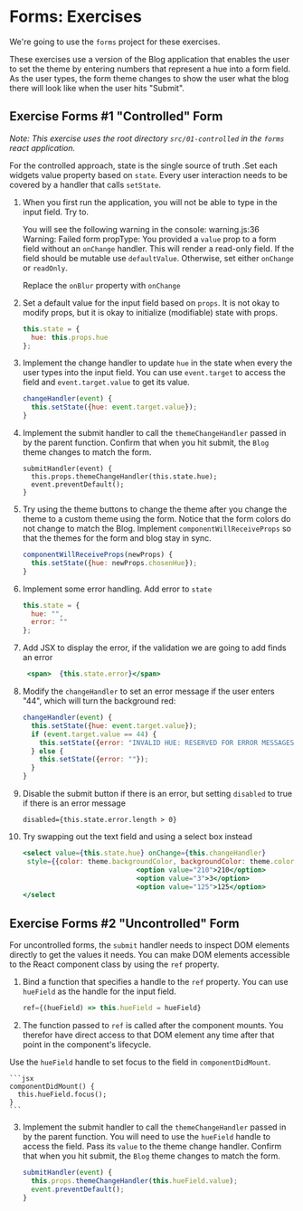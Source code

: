 # Forms: Exercises

We're going to use the `forms` project for these exercises.

These exercises use a version of the Blog application that enables the user to set the theme by entering numbers that
represent a hue into a form field. As the user types, the form theme changes to show the user what the blog there will
look like when the user hits "Submit".

## Exercise Forms #1 "Controlled" Form

_Note: This exercise uses the root directory `src/01-controlled` in the `forms` react application._

For the controlled approach, state is the single source of truth .Set each widgets value property based on `state`.
Every user interaction needs to be covered by a handler that calls `setState`.

1. When you first run the application, you will not be able to type in the input field. Try to. 

    You will see the following warning in the console: 
    warning.js:36 Warning: Failed form propType: You provided a `value` prop to a form field without an `onChange` handler. This will render a read-only field. If the 
    field should be mutable use `defaultValue`. Otherwise, set either `onChange` or `readOnly`. 

    Replace the `onBlur` property with `onChange`

2. Set a default value for the input field based on `props`. It is not okay to modify props, but it is okay to initialize (modifiable) state with props.

    ```jsx
    this.state = {
      hue: this.props.hue
    };
    ```

3. Implement the change handler to update `hue` in the state when every the user types into the input field. You can use `event.target` to
access the field and `event.target.value` to get its value.

    ```jsx
    changeHandler(event) {
      this.setState({hue: event.target.value});
    }
    ```

4. Implement the submit handler to call the `themeChangeHandler` passed in by the parent function. Confirm that when you hit submit, the `Blog` theme changes to match the form.

    ```
    submitHandler(event) {
      this.props.themeChangeHandler(this.state.hue);
      event.preventDefault();
    }
 
    ```

5. Try using the theme buttons to change the theme after you change the theme to a custom theme using the form. Notice that the form colors do not change to match the 
Blog. Implement `componentWillReceiveProps` so that the themes for the form and blog stay in sync.

    ```jsx
    componentWillReceiveProps(newProps) {
      this.setState({hue: newProps.chosenHue});   
    }
    ```

6. Implement some error handling. Add error to `state`

    ```jsx
    this.state = {
      hue: "",
      error: ""
    };
    ```

7. Add JSX to display the error, if the validation we are going to add finds an error

    ```jsx       
     <span>  {this.state.error}</span>
    ```

8. Modify the `changeHandler` to set an error message if the user enters "44", which will 
turn the background red:

    ```jsx
    changeHandler(event) {
      this.setState({hue: event.target.value});
      if (event.target.value == 44) {
        this.setState({error: "INVALID HUE: RESERVED FOR ERROR MESSAGES"});
      } else {
        this.setState({error: ""});
      }
    }
    ```

9. Disable the submit button if there is an error, but setting `disabled` to true if there is an error message

    ```
    disabled={this.state.error.length > 0}
    ```

10. Try swapping out the text field and using a select box instead

    ```jsx
    <select value={this.state.hue} onChange={this.changeHandler}
     style={{color: theme.backgroundColor, backgroundColor: theme.color}}>
                                <option value="210">210</option>
                                <option value="3">3</option>
                                <option value="125">125</option>
    </select

    ```

## Exercise Forms #2 "Uncontrolled" Form

For uncontrolled forms, the `submit` handler needs to inspect DOM elements directly to get the values it needs. You can make
DOM elements accessible to the React component class by using the `ref` property.

1.  Bind a function that specifies a handle to the `ref` property. You can use `hueField` as the handle for the input field. 

    ```jsx
    ref={(hueField) => this.hueField = hueField}
    ```

2. The function passed to `ref` is called after the component mounts. You therefor have direct access to that DOM element 
any time after that point in the component's lifecycle.

Use the `hueField` handle to set focus to the field in `componentDidMount`.

    ```jsx
    componentDidMount() {
      this.hueField.focus();
    }
    ```

3. Implement the submit handler to call the `themeChangeHandler` passed in by the parent function. You will
need to use the `hueField` handle to access the field. Pass its `value` to the theme change handler. 
Confirm that when you hit submit, the `Blog` theme changes to match the form.

    ```jsx
    submitHandler(event) {
      this.props.themeChangeHandler(this.hueField.value);
      event.preventDefault();
    }
    ```
